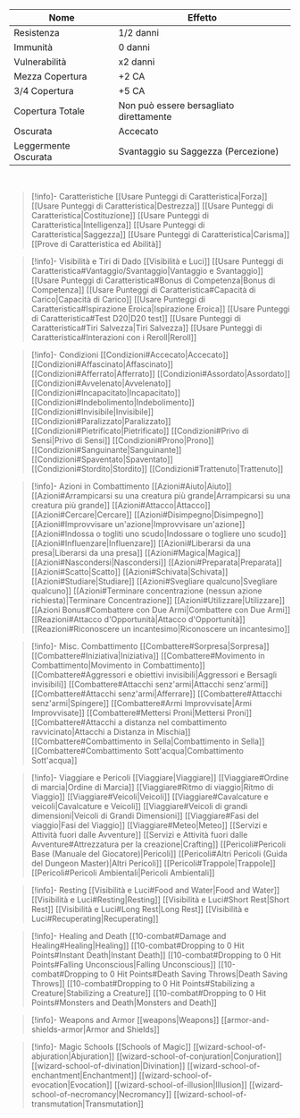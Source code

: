 
| Nome                 | Effetto                                 |
| -------------------- | --------------------------------------- |
| Resistenza           | 1/2 danni                               |
| Immunità             | 0 danni                                 |
| Vulnerabilità        | x2 danni                                |
| Mezza Copertura      | +2 CA                                   |
| 3/4 Copertura        | +5 CA                                   |
| Copertura Totale     | Non può essere bersagliato direttamente |
| Oscurata             | Accecato                                |
| Leggermente Oscurata | Svantaggio su Saggezza (Percezione)     |
<br>

> [!info]- Caratteristiche
> [[Usare Punteggi di Caratteristica|Forza]]
> [[Usare Punteggi di Caratteristica|Destrezza]]
> [[Usare Punteggi di Caratteristica|Costituzione]]
> [[Usare Punteggi di Caratteristica|Intelligenza]]
> [[Usare Punteggi di Caratteristica|Saggezza]]
> [[Usare Punteggi di Caratteristica|Carisma]]
> [[Prove di Caratteristica ed Abilità]]

> [!info]- Visibilità e Tiri di Dado
> [[Visibilità e Luci]]
> [[Usare Punteggi di Caratteristica#Vantaggio/Svantaggio|Vantaggio e Svantaggio]]
> [[Usare Punteggi di Caratteristica#Bonus di Competenza|Bonus di Competenza]]
> [[Usare Punteggi di Caratteristica#Capacità di Carico|Capacità di Carico]]
> [[Usare Punteggi di Caratteristica#Ispirazione Eroica|Ispirazione Eroica]]
> [[Usare Punteggi di Caratteristica#Test D20|D20 test]]
> [[Usare Punteggi di Caratteristica#Tiri Salvezza|Tiri Salvezza]]
> [[Usare Punteggi di Caratteristica#Interazioni con i Reroll|Reroll]]

> [!info]- Condizioni
> [[Condizioni#Accecato|Accecato]]
> [[Condizioni#Affascinato|Affascinato]]
> [[Condizioni#Afferrato|Afferrato]]
> [[Condizioni#Assordato|Assordato]]
> [[Condizioni#Avvelenato|Avvelenato]]
> [[Condizioni#Incapacitato|Incapacitato]]
> [[Condizioni#Indebolimento|Indebolimento]]
> [[Condizioni#Invisibile|Invisibile]]
> [[Condizioni#Paralizzato|Paralizzato]]
> [[Condizioni#Pietrificato|Pietrificato]]
> [[Condizioni#Privo di Sensi|Privo di Sensi]]
> [[Condizioni#Prono|Prono]]
> [[Condizioni#Sanguinante|Sanguinante]]
> [[Condizioni#Spaventato|Spaventato]]
> [[Condizioni#Stordito|Stordito]]
> [[Condizioni#Trattenuto|Trattenuto]]

> [!info]- Azioni in Combattimento
> [[Azioni#Aiuto|Aiuto]]
> [[Azioni#Arrampicarsi su una creatura più grande|Arrampicarsi su una creatura più grande]]
> [[Azioni#Attacco|Attacco]]
> [[Azioni#Cercare|Cercare]]
> [[Azioni#Disimpegno|Disimpegno]]
> [[Azioni#Improvvisare un'azione|Improvvisare un'azione]]
> [[Azioni#Indossa o togliti uno scudo|Indossare o togliere uno scudo]]
> [[Azioni#Influenzare|Influenzare]]
> [[Azioni#Liberarsi da una presa|Liberarsi da una presa]]
> [[Azioni#Magica|Magica]]
> [[Azioni#Nascondersi|Nascondersi]]
> [[Azioni#Preparata|Preparata]]
> [[Azioni#Scatto|Scatto]]
> [[Azioni#Schivata|Schivata]]
> [[Azioni#Studiare|Studiare]]
> [[Azioni#Svegliare qualcuno|Svegliare qualcuno]]
> [[Azioni#Terminare concentrazione (nessun azione richiesta)|Terminare Concentrazione]]
> [[Azioni#Utilizzare|Utilizzare]]
> [[Azioni Bonus#Combattere con Due Armi|Combattere con Due Armi]]
> [[Reazioni#Attacco d'Opportunità|Attacco d'Opportunità]]
> [[Reazioni#Riconoscere un incantesimo|Riconoscere un incantesimo]]

> [!info]- Misc. Combattimento
> [[Combattere#Sorpresa|Sorpresa]]
> [[Combattere#Iniziativa|Iniziativa]]
> [[Combattere#Movimento in Combattimento|Movimento in Combattimento]]
> [[Combattere#Aggressori e obiettivi invisibili|Aggressori e Bersagli invisibili]]
> [[Combattere#Attacchi senz'armi|Attacchi senz'armi]]
> [[Combattere#Attacchi senz'armi|Afferrare]]
> [[Combattere#Attacchi senz'armi|Spingere]]
> [[Combattere#Armi Improvvisate|Armi Improvvisate]]
> [[Combattere#Mettersi Proni|Mettersi Proni]]
> [[Combattere#Attacchi a distanza nel combattimento ravvicinato|Attacchi a Distanza in Mischia]]
> [[Combattere#Combattimento in Sella|Combattimento in Sella]]
> [[Combattere#Combattimento Sott'acqua|Combattimento Sott'acqua]]

> [!info]- Viaggiare e Pericoli
> [[Viaggiare|Viaggiare]]
> [[Viaggiare#Ordine di marcia|Ordine di Marcia]]
> [[Viaggiare#Ritmo di viaggio|Ritmo di Viaggio]]
> [[Viaggiare#Veicoli|Veicoli]]
> [[Viaggiare#Cavalcature e veicoli|Cavalcature e Veicoli]]
> [[Viaggiare#Veicoli di grandi dimensioni|Veicoli di Grandi Dimensioni]]
> [[Viaggiare#Fasi del viaggio|Fasi del Viaggio]]
> [[Viaggiare#Meteo|Meteo]]
> [[Servizi e Attività fuori dalle Avventure]]
> [[Servizi e Attività fuori dalle Avventure#Attrezzatura per la creazione|Crafting]]
> [[Pericoli#Pericoli Base (Manuale del Giocatore)|Pericoli]]
> [[Pericoli#Altri Pericoli (Guida del Dungeon Master)|Altri Pericoli]]
> [[Pericoli#Trappole|Trappole]]
> [[Pericoli#Pericoli Ambientali|Pericoli Ambientali]]

> [!info]- Resting
> [[Visibilità e Luci#Food and Water|Food and Water]]
> [[Visibilità e Luci#Resting|Resting]]
> [[Visibilità e Luci#Short Rest|Short Rest]]
> [[Visibilità e Luci#Long Rest|Long Rest]]
> [[Visibilità e Luci#Recuperating|Recuperating]]

> [!info]- Healing and Death
> [[10-combat#Damage and Healing#Healing|Healing]]
> [[10-combat#Dropping to 0 Hit Points#Instant Death|Instant Death]]
> [[10-combat#Dropping to 0 Hit Points#Falling Unconscious|Falling Unconscious]]
> [[10-combat#Dropping to 0 Hit Points#Death Saving Throws|Death Saving Throws]]
> [[10-combat#Dropping to 0 Hit Points#Stabilizing a Creature|Stabilizing a Creature]]
> [[10-combat#Dropping to 0 Hit Points#Monsters and Death|Monsters and Death]]

> [!info]- Weapons and Armor
> [[weapons|Weapons]]
> [[armor-and-shields-armor|Armor and Shields]]

> [!info]- Magic Schools
> [[Schools of Magic]]
> [[wizard-school-of-abjuration|Abjuration]]
> [[wizard-school-of-conjuration|Conjuration]]
> [[wizard-school-of-divination|Divination]]
> [[wizard-school-of-enchantment|Enchantment]]
> [[wizard-school-of-evocation|Evocation]]
> [[wizard-school-of-illusion|Illusion]]
> [[wizard-school-of-necromancy|Necromancy]]
> [[wizard-school-of-transmutation|Transmutation]]

